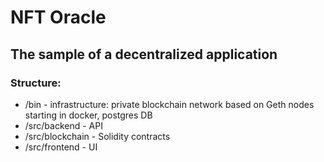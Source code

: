# NFT Oracle

## The sample of a decentralized application

### Structure:
- /bin - infrastructure: private blockchain network based on Geth nodes starting in docker, postgres DB
- /src/backend - API
- /src/blockchain - Solidity contracts
- /src/frontend - UI
